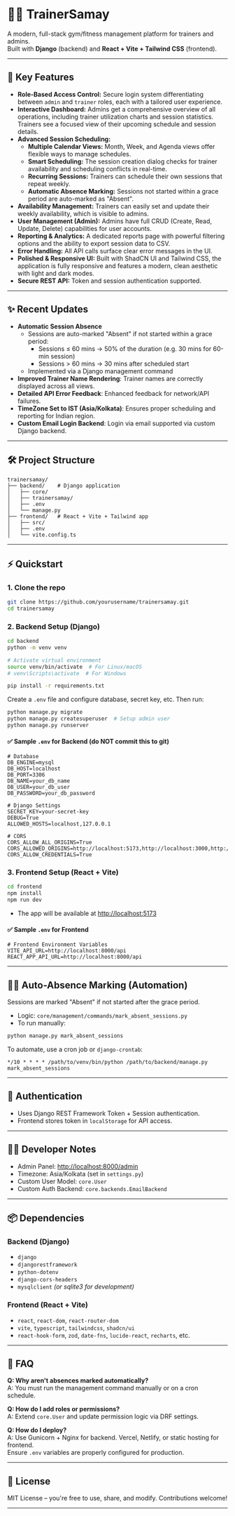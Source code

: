 
# 🏋️‍♂️ TrainerSamay

A modern, full-stack gym/fitness management platform for trainers and admins.  
Built with **Django** (backend) and **React + Vite + Tailwind CSS** (frontend).

---

## 🚀 Key Features

- **Role-Based Access Control:** Secure login system differentiating between `admin` and `trainer` roles, each with a tailored user experience.
- **Interactive Dashboard:** Admins get a comprehensive overview of all operations, including trainer utilization charts and session statistics. Trainers see a focused view of their upcoming schedule and session details.
- **Advanced Session Scheduling:**
  - **Multiple Calendar Views:** Month, Week, and Agenda views offer flexible ways to manage schedules.
  - **Smart Scheduling:** The session creation dialog checks for trainer availability and scheduling conflicts in real-time.
  - **Recurring Sessions:** Trainers can schedule their own sessions that repeat weekly.
  - **Automatic Absence Marking:** Sessions not started within a grace period are auto-marked as "Absent".
- **Availability Management:** Trainers can easily set and update their weekly availability, which is visible to admins.
- **User Management (Admin):** Admins have full CRUD (Create, Read, Update, Delete) capabilities for user accounts.
- **Reporting & Analytics:** A dedicated reports page with powerful filtering options and the ability to export session data to CSV.
- **Error Handling:** All API calls surface clear error messages in the UI.
- **Polished & Responsive UI:** Built with ShadCN UI and Tailwind CSS, the application is fully responsive and features a modern, clean aesthetic with light and dark modes.
- **Secure REST API:** Token and session authentication supported.

---

## ✨ Recent Updates

- **Automatic Session Absence**
  - Sessions are auto-marked "Absent" if not started within a grace period:
    - Sessions ≤ 60 mins → 50% of the duration (e.g. 30 mins for 60-min session)
    - Sessions > 60 mins → 30 mins after scheduled start
  - Implemented via a Django management command
- **Improved Trainer Name Rendering**: Trainer names are correctly displayed across all views.
- **Detailed API Error Feedback**: Enhanced feedback for network/API failures.
- **TimeZone Set to IST (Asia/Kolkata)**: Ensures proper scheduling and reporting for Indian region.
- **Custom Email Login Backend**: Login via email supported via custom Django backend.

---

## 🛠️ Project Structure

```
trainersamay/
├── backend/    # Django application
│   ├── core/
│   ├── trainersamay/
│   ├── .env
│   └── manage.py
├── frontend/   # React + Vite + Tailwind app
│   ├── src/
│   ├── .env
│   └── vite.config.ts
```

---

## ⚡ Quickstart

### 1. **Clone the repo**

```bash
git clone https://github.com/yourusername/trainersamay.git
cd trainersamay
```

### 2. **Backend Setup (Django)**

```bash
cd backend
python -m venv venv

# Activate virtual environment
source venv/bin/activate  # For Linux/macOS
# venv\Scripts\activate  # For Windows

pip install -r requirements.txt
```

Create a `.env` file and configure database, secret key, etc. Then run:

```bash
python manage.py migrate
python manage.py createsuperuser  # Setup admin user
python manage.py runserver
```

#### ✅ Sample `.env` for Backend (do NOT commit this to git)

```env
# Database
DB_ENGINE=mysql
DB_HOST=localhost
DB_PORT=3306
DB_NAME=your_db_name
DB_USER=your_db_user
DB_PASSWORD=your_db_password

# Django Settings
SECRET_KEY=your-secret-key
DEBUG=True
ALLOWED_HOSTS=localhost,127.0.0.1

# CORS
CORS_ALLOW_ALL_ORIGINS=True
CORS_ALLOWED_ORIGINS=http://localhost:5173,http://localhost:3000,http://localhost:9002
CORS_ALLOW_CREDENTIALS=True
```

### 3. **Frontend Setup (React + Vite)**

```bash
cd frontend
npm install
npm run dev
```

- The app will be available at [http://localhost:5173](http://localhost:5173)

#### ✅ Sample `.env` for Frontend

```env
# Frontend Environment Variables
VITE_API_URL=http://localhost:8000/api
REACT_APP_API_URL=http://localhost:8000/api
```

---

## 🏃‍♂️ Auto-Absence Marking (Automation)

Sessions are marked "Absent" if not started after the grace period.

- Logic: `core/management/commands/mark_absent_sessions.py`
- To run manually:

```bash
python manage.py mark_absent_sessions
```

To automate, use a cron job or `django-crontab`:

```cron
*/10 * * * * /path/to/venv/bin/python /path/to/backend/manage.py mark_absent_sessions
```

---

## 🔐 Authentication

- Uses Django REST Framework Token + Session authentication.
- Frontend stores token in `localStorage` for API access.

---

## 🧑‍💻 Developer Notes

- Admin Panel: [http://localhost:8000/admin](http://localhost:8000/admin)
- Timezone: Asia/Kolkata (set in `settings.py`)
- Custom User Model: `core.User`
- Custom Auth Backend: `core.backends.EmailBackend`

---

## 📦 Dependencies

### Backend (Django)
- `django`
- `djangorestframework`
- `python-dotenv`
- `django-cors-headers`
- `mysqlclient` *(or sqlite3 for development)*

### Frontend (React + Vite)
- `react`, `react-dom`, `react-router-dom`
- `vite`, `typescript`, `tailwindcss`, `shadcn/ui`
- `react-hook-form`, `zod`, `date-fns`, `lucide-react`, `recharts`, etc.

---

## 🙋 FAQ

**Q: Why aren't absences marked automatically?**  
A: You must run the management command manually or on a cron schedule.

**Q: How do I add roles or permissions?**  
A: Extend `core.User` and update permission logic via DRF settings.

**Q: How do I deploy?**  
A: Use Gunicorn + Nginx for backend. Vercel, Netlify, or static hosting for frontend.  
   Ensure `.env` variables are properly configured for production.

---

## 📄 License

MIT License – you're free to use, share, and modify. Contributions welcome!

---
